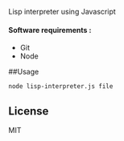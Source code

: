 Lisp interpreter using Javascript

#### Software requirements :

- Git
- Node

##Usage


```
node lisp-interpreter.js file
```


## License

MIT
